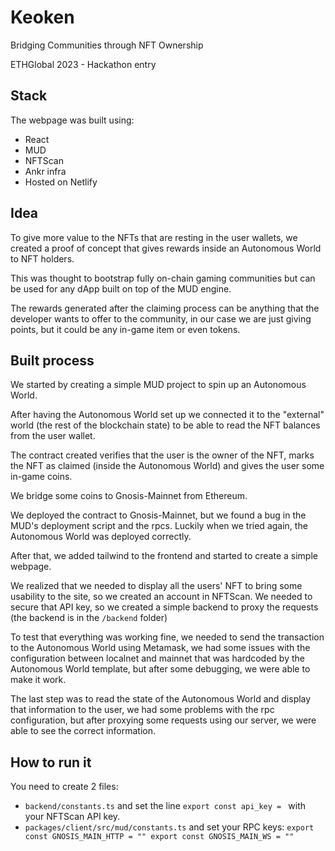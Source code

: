 # Keoken

Bridging Communities through NFT Ownership

ETHGlobal 2023 - Hackathon entry

## Stack

The webpage was built using:

- React
- MUD
- NFTScan
- Ankr infra
- Hosted on Netlify

## Idea

To give more value to the NFTs that are resting in the user wallets, we created a proof of concept that gives rewards inside an Autonomous World to NFT holders.

This was thought to bootstrap fully on-chain gaming communities but can be used for any dApp built on top of the MUD engine.

The rewards generated after the claiming process can be anything that the developer wants to offer to the community, in our case we are just giving points, but it could be any in-game item or even tokens.

## Built process

We started by creating a simple MUD project to spin up an Autonomous World.

After having the Autonomous World set up we connected it to the "external" world (the rest of the blockchain state) to be able to read the NFT balances from the user wallet.

The contract created verifies that the user is the owner of the NFT, marks the NFT as claimed (inside the Autonomous World) and gives the user some in-game coins.

We bridge some coins to Gnosis-Mainnet from Ethereum.

We deployed the contract to Gnosis-Mainnet, but we found a bug in the MUD's deployment script and the rpcs. Luckily when we tried again, the Autonomous World was deployed correctly.

After that, we added tailwind to the frontend and started to create a simple webpage.

We realized that we needed to display all the users' NFT to bring some usability to the site, so we created an account in NFTScan. We needed to secure that API key, so we created a simple backend to proxy the requests (the backend is in the `/backend` folder)

To test that everything was working fine, we needed to send the transaction to the Autonomous World using Metamask, we had some issues with the configuration between localnet and mainnet that was hardcoded by the Autonomous World template, but after some debugging, we were able to make it work.

The last step was to read the state of the Autonomous World and display that information to the user, we had some problems with the rpc configuration, but after proxying some requests using our server, we were able to see the correct information.

## How to run it

You need to create 2 files:

- `backend/constants.ts` and set the line `export const api_key = ` with your NFTScan API key.
- `packages/client/src/mud/constants.ts` and set your RPC keys:
  `export const GNOSIS_MAIN_HTTP = ""
export const GNOSIS_MAIN_WS = ""
`
